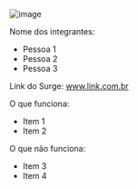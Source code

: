 ![image](https://user-images.githubusercontent.com/98991478/167326907-0838b59e-bc8f-43e5-a9f7-447c50a21910.png)

Nome dos integrantes: 
- Pessoa 1
- Pessoa 2
- Pessoa 3

Link do Surge: www.link.com.br

O que funciona:
- Item 1
- Item 2

O que não funciona: 
- Item 3
- Item 4
